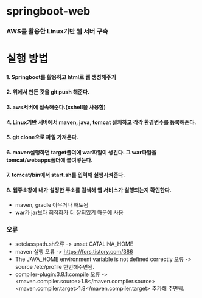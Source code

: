 # springboot-web
### AWS를 활용한 Linux기반 웹 서버 구축

# 실행 방법

#### 1. Springboot를 활용하고 html로 웹 생성해주기
#### 2. 위에서 만든 것을 git push 해준다.
#### 3. aws서버에 접속해준다.(xshell을 사용함)
#### 4. Linux기반 서버에서 maven, java, tomcat 설치하고 각각 환경변수를 등록해준다.
#### 5. git clone으로 파일 가져온다.
#### 6. maven실행하면 target폴더에 war파일이 생긴다. 그 war파일을 tomcat/webapps폴더에 붙여넣는다.
#### 7. tomcat/bin에서 start.sh를 입력해 실행시켜준다.
#### 8. 웹주소창에 내가 설정한 주소를 검색해 웹 서비스가 실행되는지 확인한다.

* maven, gradle 아무거나 해도됨
* war가 jar보다 최적화가 더 잘되있기 때문에 사용

### 오류
* setclasspath.sh오류 -> unset CATALINA_HOME
* maven 실행 오류 -> https://fors.tistory.com/386
* The JAVA_HOME environment variable is not defined correctly 오류 -> source /etc/profile 한번해주면됨.
* compiler-plugin:3.8.1:compile 오류 -> <maven.compiler.source>1.8</maven.compiler.source> <maven.compiler.target>1.8</maven.compiler.target> 추가해 주면됨.
